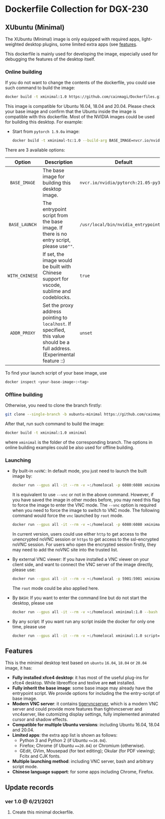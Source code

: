# Dockerfile Collection for DGX-230

## XUbuntu (Minimal)

The XUbuntu (Minimal) image is only equipped with required apps, light-weighted desktop plugins, some limited extra apps (see [features](#features).

This dockerfile is mainly used for developing the image, especially used for debugging the features of the desktop itself.

### Online building

If you do not want to change the contents of the dockerfile, you could use such command to build the image:

```Bash
docker build -t xminimal:1.0 https://github.com/cainmagi/Dockerfiles.git#xubuntu-minimal
```

This image is compatible for Ubuntu 16.04, 18.04 and 20.04. Please check your base image and confirm that the Ubuntu inside the image is compatible with this dockerfile. Most of the NVIDIA images could be used for building this desktop. For example:

* Start from `pytorch 1.9.0a` image:

  ```bash
  docker build -t xminimal-tc:1.0 --build-arg BASE_IMAGE=nvcr.io/nvidia/pytorch:21.05-py3 --build-arg BASE_LAUNCH=/usr/local/bin/nvidia_entrypoint.sh https://github.com/cainmagi/Dockerfiles.git#xubuntu-minimal
  ```

There are 3 available options:

| Option  | Description | Default |
| :-----: | ----------- | ------- |
| `BASE_IMAGE` | The base image for building this desktop image. | `nvcr.io/nvidia/pytorch:21.05-py3` |
| `BASE_LAUNCH` | The entrypoint script from the base image. If there is no entry script, please use`""`. | `/usr/local/bin/nvidia_entrypoint.sh` |
| `WITH_CHINESE` | If set, the image would be built with Chinese support for vscode, sublime and codeblocks. | `true` |
| `ADDR_PROXY` | Set the proxy address pointing to `localhost`. If specified, this value should be a full address. (Experimental feature ::) | `unset` |

To find your launch script of your base image, use

```bash
docker inspect <your-base-image>:<tag>
```

### Offline building

Otherwise, you need to clone the branch firstly:

```Bash
git clone --single-branch -b xubuntu-minimal https://github.com/cainmagi/Dockerfiles.git xminimal
```

After that, run such command to build the image:

```Bash
docker build -t xminimal:1.0 xminimal
```

where `xminimal` is the folder of the corresponding branch. The options in online building examples could be also used for offline building.

### Launching

* By built-in `noVNC`: In default mode, you just need to launch the built image by:

  ```bash
  docker run --gpus all -it --rm -v ~:/homelocal -p 6080:6080 xminimal:1.0
  ```

  It is equivalent to use `--vnc` or not in the above command. However, if you have saved the image in other modes before, you may need this flag to force the image to enter the VNC mode. The `--vnc` option is required when you need to force the image to switch to VNC mode. The following command would force the `vnc` launched by `root` mode.

  ```bash
  docker run --gpus all -it --rm -v ~:/homelocal -p 6080:6080 xminimal:1.0 --root
  ```

  In current version, users could use either `http` to get access to the unencrypted noVNC session or `https` to get access to the ssl-encrypted noVNC session. For users who open the encrypted session firstly, they may need to add the noVNC site into the trusted list.

* By external VNC viewer: If you have installed a VNC viewer on your client side, and want to connect the VNC server of the image directly, please use:

  ```bash
  docker run --gpus all -it --rm -v ~:/homelocal -p 5901:5901 xminimal:1.0
  ```

  The `root` mode could be also applied here.

* By `BASH`: If you want to enter the command line but do not start the desktop, please use

  ```bash
  docker run --gpus all -it --rm -v ~:/homelocal xminimal:1.0 --bash
  ```

* By any script: If you want run any script inside the docker for only one time, please use

  ```bash
  docker run --gpus all -it --rm -v ~:/homelocal xminimal:1.0 script=<the-path-to-your-script>
  ```

## Features

This is the minimal desktop test based on `ubuntu` `16.04`, `18.04` or `20.04` image, it has:

* **Fully installed xfce4 desktop**: it has most of the useful plug-ins for xfce4 desktop. While libreoffice and texlive are **not** installed.
* **Fully inherit the base image**: some base image may already have the entrypoint script. We provide options for including the the entry-script of base image.
* **Modern VNC server**: it contains [tigervncserver][tigervnc], which is a modern VNC server and could provide more features than tightvncserver and vnc4server, like cutomizing display settings, fully implemented animated cursor and shadow effects.
* **Compatible for multiple Ubuntu versions**: including Ubuntu 16.04, 18.04 and 20.04.
* **Limited apps**: the extra app list is shown as follows:
  * Python 3 and Python 2 (if Ubuntu `<=16.04`).
  * Firefox; Chrome (if Ubuntu `==20.04`) or Chromium (otherwise).
  * GEdit, GVim, Mousepad (for text editing); Okular (for PDF viewing); Fcitx and CJK fonts.
* **Multiple launching method**: including VNC server, bash and arbitrary script mode.
* **Chinese language support**: for some apps including Chrome, Firefox.

## Update records

### ver 1.0 @ 6/21/2021

1. Create this minimal dockerfile.

[tigervnc]: https://github.com/TigerVNC/tigervnc
